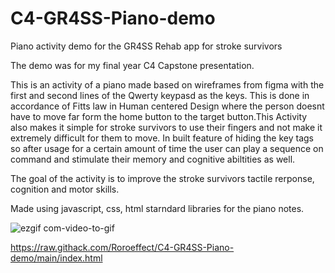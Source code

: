 # C4-GR4SS-Piano-demo
Piano activity demo for the GR4SS Rehab app for stroke survivors

The demo was for my final year C4 Capstone presentation.

This is an activity of a piano made based on wireframes from figma with the first and second lines of the Qwerty keypasd as the keys. This is done in accordance of Fitts law in Human centered Design where the person doesnt have to move far form the home button to the target button.This Activity also makes it simple for stroke survivors to use their fingers and not make it extremely difficult for them to move.
In built feature of hiding the key tags so after usage for a certain amount of time the user can play a sequence on command and stimulate their memory and cognitive abiltities as well. 

The goal of the activity is to improve the stroke survivors tactile rerponse, cognition and motor skills.

Made using javascript, css, html starndard libraries for the piano notes. 


![ezgif com-video-to-gif](https://user-images.githubusercontent.com/69092677/236607431-97fa684b-4aa2-4111-87b2-caf6f3ff76f9.gif)


https://raw.githack.com/Roroeffect/C4-GR4SS-Piano-demo/main/index.html
